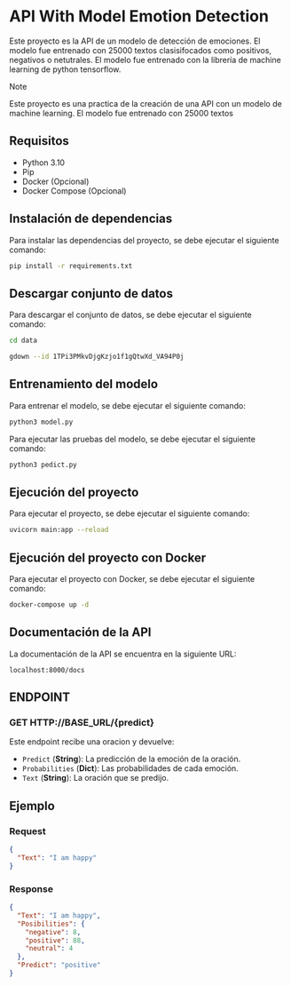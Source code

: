 # API With Model Emotion Detection

Este proyecto es la API de un modelo de detección de emociones. El modelo fue entrenado con 25000 textos
clasisifocados como positivos, negativos o netutrales. El modelo fue entrenado con la librería de machine learning de python tensorflow.

> [!NOTE]
> Este proyecto es una practica de la creación de una API con un modelo de machine learning. El modelo fue entrenado con 25000 textos

## Requisitos

- Python 3.10
- Pip
- Docker (Opcional)
- Docker Compose (Opcional)

## Instalación de dependencias

Para instalar las dependencias del proyecto, se debe ejecutar el siguiente comando:

```bash
pip install -r requirements.txt
```

## Descargar conjunto de datos

Para descargar el conjunto de datos, se debe ejecutar el siguiente comando:

```bash
cd data
```

```bash
gdown --id 1TPi3PMkvDjgKzjo1f1gQtwXd_VA94P0j 
```

## Entrenamiento del modelo

Para entrenar el modelo, se debe ejecutar el siguiente comando:

```bash
python3 model.py
```

Para ejecutar las pruebas del modelo, se debe ejecutar el siguiente comando:

```bash
python3 pedict.py
```

## Ejecución del proyecto

Para ejecutar el proyecto, se debe ejecutar el siguiente comando:

```bash
uvicorn main:app --reload
```

## Ejecución del proyecto con Docker

Para ejecutar el proyecto con Docker, se debe ejecutar el siguiente comando:

```bash
docker-compose up -d
```

## Documentación de la API

La documentación de la API se encuentra en la siguiente URL:

`localhost:8000/docs`

## ENDPOINT

### GET HTTP://BASE_URL/{predict}

Este endpoint recibe una oracion y devuelve:

- `Predict` (**String**): La predicción de la emoción de la oración.
- `Probabilities` (**Dict**): Las probabilidades de cada emoción.
- `Text` (**String**): La oración que se predijo.

## Ejemplo

### Request

```json
{
  "Text": "I am happy"
}
```

### Response

```json
{
  "Text": "I am happy",
  "Posibilities": {
    "negative": 8,
    "positive": 88,
    "neutral": 4
  },
  "Predict": "positive"
}
```
